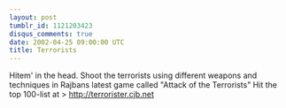 ```yaml
---
layout: post
tumblr_id: 1121203423
disqus_comments: true
date: 2002-04-25 09:00:00 UTC
title: Terrorists
---
```


Hitem' in the head. Shoot the terrorists using different weapons and techniques in Rajbans latest game called "Attack of the Terrorists" Hit the top 100-list at > http://terrorister.cjb.net
